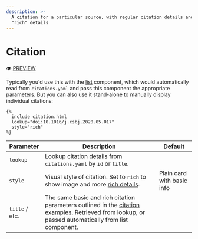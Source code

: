 ```yaml
---
description: >-
  A citation for a particular source, with regular citation details and extra
  "rich" details
---
```


# Citation

:eye: [PREVIEW](https://greenelab.github.io/lab-website-template/testbed#citation)

Typically you'd use this with the [list](list.md) component, which would automatically read from `citations.yaml` and pass this component the appropriate parameters. But you can also use it stand-alone to manually display individual citations:

```liquid
{%
  include citation.html
  lookup="doi:10.1016/j.csbj.2020.05.017"
  style="rich"
%}
```

| Parameter      | Description                                                                                                                                                                    | Default                    |
| -------------- | ------------------------------------------------------------------------------------------------------------------------------------------------------------------------------ | -------------------------- |
| `lookup`       | Lookup citation details from `citations.yaml` by `id` or `title`.                                                                                                              |                            |
| `style`        | Visual style of citation. Set to `rich` to show image and more [rich details](../citations.md#rich-details).                                                                   | Plain card with basic info |
| `title` / etc. | The same basic and rich citation parameters outlined in the [citation examples.](../citations.md#examples) Retrieved from lookup, or passed automatically from list component. |                            |

